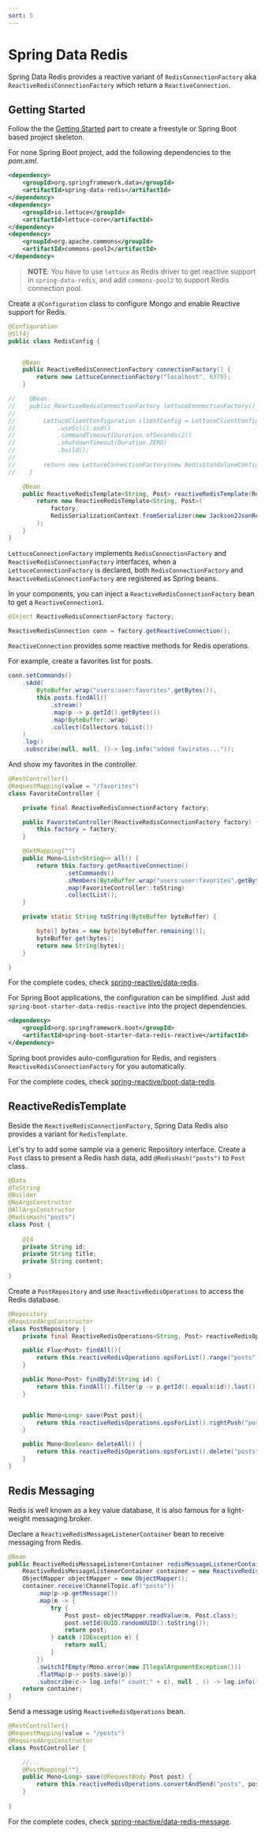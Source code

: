 ```yaml
---
sort: 5
---
```



# Spring Data Redis

Spring Data Redis provides a reactive variant of `RedisConnectionFactory` aka `ReactiveRedisConnectionFactory` which return a `ReactiveConnection`.

## Getting Started

Follow the the [Getting Started](./start) part to create a freestyle or Spring Boot based project skeleton.

For none Spring Boot project, add the following dependencies to the *pom.xml*.

```xml
<dependency>
	<groupId>org.springframework.data</groupId>
	<artifactId>spring-data-redis</artifactId>
</dependency>
<dependency>
	<groupId>io.lettuce</groupId>
	<artifactId>lettuce-core</artifactId>
</dependency>
<dependency>
	<groupId>org.apache.commons</groupId>
	<artifactId>commons-pool2</artifactId>
</dependency>    
```

>**NOTE**: You have to use `lettuce` as Redis driver to get reactive support in `spring-data-redis`, and add `commons-pool2` to support Redis connection pool.

Create a `@Configuration` class to configure Mongo and enable Reactive support for Redis.

```java
@Configuration
@Slf4j
public class RedisConfig {


    @Bean
    public ReactiveRedisConnectionFactory connectionFactory() {
        return new LettuceConnectionFactory("localhost", 6379);
    }

//    @Bean
//    public ReactiveRedisConnectionFactory lettuceConnectionFactory() {
//
//        LettuceClientConfiguration clientConfig = LettuceClientConfiguration.builder()
//            .useSsl().and()
//            .commandTimeout(Duration.ofSeconds(2))
//            .shutdownTimeout(Duration.ZERO)
//            .build();
//
//        return new LettuceConnectionFactory(new RedisStandaloneConfiguration("localhost", 6379), clientConfig);
//    }

    @Bean
    public ReactiveRedisTemplate<String, Post> reactiveRedisTemplate(ReactiveRedisConnectionFactory factory) {
        return new ReactiveRedisTemplate<String, Post>(
            factory,
            RedisSerializationContext.fromSerializer(new Jackson2JsonRedisSerializer(Post.class))
        );
    }
}	
```

`LettuceConnectionFactory` implements `RedisConnectionFactory` and `ReactiveRedisConnectionFactory` interfaces, when a `LettuceConnectionFactory` is declared, both `RedisConnectionFactory` and `ReactiveRedisConnectionFactory` are registered as Spring beans. 

In your components, you can inject a `ReactiveRedisConnectionFactory` bean to get a `ReactiveConnection1`.

```java
@Inject ReactiveRedisConnectionFactory factory;

ReactiveRedisConnection conn = factory.getReactiveConnection();
```

`ReactiveConnection` provides some reactive methods for Redis operations.

For example, create a favorites list for posts.

```java
conn.setCommands()
	.sAdd(
		ByteBuffer.wrap("users:user:favorites".getBytes()),
		this.posts.findAll()
			.stream()
			.map(p -> p.getId().getBytes())
			.map(ByteBuffer::wrap)
			.collect(Collectors.toList())
	)
	.log()
	.subscribe(null, null, ()-> log.info("added favirates..."));
```

And show my favorites in the controller.

```java
@RestController()
@RequestMapping(value = "/favorites")
class FavoriteController {

    private final ReactiveRedisConnectionFactory factory;

    public FavoriteController(ReactiveRedisConnectionFactory factory) {
        this.factory = factory;
    }

    @GetMapping("")
    public Mono<List<String>> all() {
        return this.factory.getReactiveConnection()
                .setCommands()
                .sMembers(ByteBuffer.wrap("users:user:favorites".getBytes()))
                .map(FavoriteController::toString)
                .collectList();
    }

    private static String toString(ByteBuffer byteBuffer) {

        byte[] bytes = new byte[byteBuffer.remaining()];
        byteBuffer.get(bytes);
        return new String(bytes);
    }

}
```

For the complete codes, check [spring-reactive/data-redis](https://github.com/jwkidd3/spring-reactive/blob/master/data-redis).
 
For Spring Boot applications, the configuration can be simplified. Just add `spring-boot-starter-data-redis-reactive` into the project dependencies.

```xml
<dependency>
	<groupId>org.springframework.boot</groupId>
	<artifactId>spring-boot-starter-data-redis-reactive</artifactId>
</dependency>
```

Spring boot provides auto-configuration for Redis, and registers `ReactiveRedisConnectionFactory` for you automatically.

For the complete codes, check [spring-reactive/boot-data-redis](https://github.com/jwkidd3/spring-reactive/blob/master/boot-data-redis).


## ReactiveRedisTemplate

Beside the `ReactiveRedisConnectionFactory`, Spring Data Redis also provides a variant for `RedisTemplate`.

Let's try to add some sample via a generic Repository interface. Create a `Post` class to present a Redis hash data, add `@RedisHash("posts")` to `Post` class.

```java
@Data
@ToString
@Builder
@NoArgsConstructor
@AllArgsConstructor
@RedisHash("posts")
class Post {
    
    @Id
    private String id;
    private String title;
    private String content;
    
}
```

Create a `PostRepository` and use `ReactiveRedisOperations` to access the Redis database.

```java
@Repository
@RequiredArgsConstructor
class PostRepository {
    private final ReactiveRedisOperations<String, Post> reactiveRedisOperations;

    public Flux<Post> findAll(){
        return this.reactiveRedisOperations.opsForList().range("posts", 0, -1);
    }

    public Mono<Post> findById(String id) {
        return this.findAll().filter(p -> p.getId().equals(id)).last();
    }


    public Mono<Long> save(Post post){
        return this.reactiveRedisOperations.opsForList().rightPush("posts", post);
    }

    public Mono<Boolean> deleteAll() {
        return this.reactiveRedisOperations.opsForList().delete("posts");
    }
}
```
## Redis Messaging

Redis is well known as a key value database, it is also famous for a light-weight messaging broker. 

Declare a `ReactiveRedisMessageListenerContainer` bean to receive messaging from Redis.

```java
@Bean
public ReactiveRedisMessageListenerContainer redisMessageListenerContainer(PostRepository posts, ReactiveRedisConnectionFactory connectionFactory) {
	ReactiveRedisMessageListenerContainer container = new ReactiveRedisMessageListenerContainer(connectionFactory);
	ObjectMapper objectMapper = new ObjectMapper();
	container.receive(ChannelTopic.of("posts"))
		.map(p->p.getMessage())
		.map(m -> {
			try {
				Post post= objectMapper.readValue(m, Post.class);
				post.setId(UUID.randomUUID().toString());
				return post;
			} catch (IOException e) {
				return null;
			}
		})
		.switchIfEmpty(Mono.error(new IllegalArgumentException()))
		.flatMap(p-> posts.save(p))
		.subscribe(c-> log.info(" count:" + c), null , () -> log.info("saving post."));
	return container;
}
```	

Send a message using `ReactiveRedisOperations` bean.

```java
@RestController()
@RequestMapping(value = "/posts")
@RequiredArgsConstructor
class PostController {

    //...
    @PostMapping("")
    public Mono<Long> save(@RequestBody Post post) {
        return this.reactiveRedisOperations.convertAndSend("posts", post );
    }
	
}	
```

For the complete codes, check [spring-reactive/data-redis-message](https://github.com/jwkidd3/spring-reactive/blob/master/data-redis-message).
